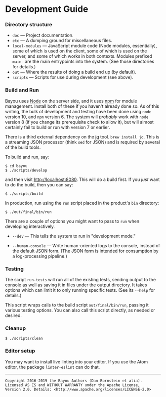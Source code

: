 Development Guide
=================

### Directory structure

* `doc` &mdash; Project documentation.
* `etc` &mdash; A dumping ground for miscellaneous files.
* `local-modules` &mdash; JavaScript module code (Node modules, essentially),
  some of which is used on the client, some of which is used on the server, and
  some of which works in both contexts. Modules prefixed `main-` are the main
  entrypoints into the system. (See those directories for details.)
* `out` &mdash; Where the results of doing a build end up (by default).
* `scripts` &mdash; Scripts for use during development (see above).

### Build and Run

Bayou uses [Node](https://nodejs.org) on the server side, and it uses
[npm](https://npmjs,com) for module management. Install both of these if you
haven't already done so. As of this writing, the bulk of development and
testing have been done using `node` version 10, and `npm` version 6. The system
will _probably_ work with `node` version 8 (if you change its prerequisite
check to allow it), but will almost certainly fail to build or run with version
7 or earlier.

There is a third external dependency on the [jq](https://github.com/stedolan/jq)
tool. `brew install jq`. This is a streaming JSON processor (think `sed` for
JSON) and is required by several of the build tools.

To build and run, say:

```
$ cd bayou
$ ./scripts/develop
```

and then visit <http://localhost:8080>. This will do a build first. If you
_just_ want to do the build, then you can say:

```
$ ./scripts/build
```

In production, run using the `run` script placed in the product's `bin`
directory:

```
$ ./out/final/bin/run
```

There are a couple of options you might want to pass to `run` when developing
interactively.

* `--dev` &mdash; This tells the system to run in "development mode."

* `--human-console` &mdash; Write human-oriented logs to the console, instead
  of the default JSON form. (The JSON form is intended for consumption by a
  log-processing pipeline.)

### Testing

The script `run-tests` will run all of the existing tests, sending output to the
console as well as saving it in files under the output directory. It takes
options which can limit it to only running specific tests. (See its `--help` for
details.)

This script wraps calls to the build script `out/final/bin/run`, passing it
various testing options. You can also call this script directly, as needed or
desired.

### Cleanup

```
$ ./scripts/clean
```

### Editor setup

You may want to install live linting into your editor. If you use the Atom
editor, the package `linter-eslint` can do that.

- - - - - - - - - -

```
Copyright 2016-2019 the Bayou Authors (Dan Bornstein et alia).
Licensed AS IS and WITHOUT WARRANTY under the Apache License,
Version 2.0. Details: <http://www.apache.org/licenses/LICENSE-2.0>
```
